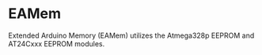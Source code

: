 # EAMem
Extended Arduino Memory (EAMem) utilizes the Atmega328p EEPROM and AT24Cxxx EEPROM modules.
